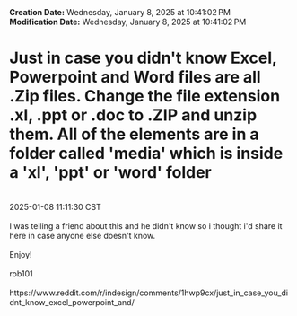 <div><b>Creation Date:</b> Wednesday, January 8, 2025 at 10:41:02 PM<br></div>
<div><b>Modification Date:</b> Wednesday, January 8, 2025 at 10:41:02 PM<br></div>
<div><h1>Just in case you didn't know Excel, Powerpoint and Word files are all .Zip files. Change the file extension .xl, .ppt or .doc to .ZIP and unzip them.  All of the elements are in a folder called 'media' which is inside a 'xl', 'ppt' or 'word' folder</h1></div>
<div><br></div>
<div> 2025-01-08 11:11:30 CST</div>
<div><br></div>
<div>I was telling a friend about this and he didn't know so i thought i'd share it here in case anyone else doesn't know.</div>
<div><br></div>
<div>Enjoy!</div>
<div><br></div>
<div>rob101</div>
<div><br></div>
<div>https://www.reddit.com/r/indesign/comments/1hwp9cx/just_in_case_you_didnt_know_excel_powerpoint_and/</div>

